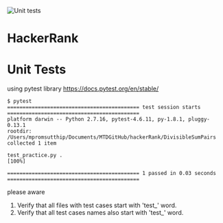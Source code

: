 ![Unit tests](https://github.com/meanthadar-p/hackerRank/workflows/Unit%20tests/badge.svg)
# HackerRank

# Unit Tests
using pytest library https://docs.pytest.org/en/stable/

``` 
$ pytest
=========================================== test session starts ===========================================
platform darwin -- Python 2.7.16, pytest-4.6.11, py-1.8.1, pluggy-0.13.1
rootdir: /Users/mpromsutthip/Documents/MTDGitHub/hackerRank/DivisibleSumPairs
collected 1 item                                                                                                                                                         

test_practice.py .                                                                                                                                                 [100%]

=========================================== 1 passed in 0.03 seconds ===========================================
```

please aware
1. Verify that all files with test cases start with 'test_' word.
2. Verify that all test cases names also start with 'test_' word.
